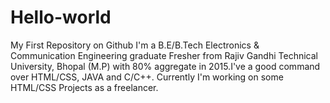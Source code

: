 # Hello-world
My First Repository on Github
I'm a B.E/B.Tech Electronics & Communication Engineering graduate Fresher from Rajiv Gandhi Technical University, Bhopal (M.P) with 80% aggregate in 2015.I've a good command over HTML/CSS, JAVA and C/C++. Currently I'm working on some HTML/CSS Projects as a freelancer.
